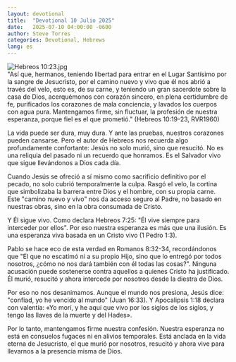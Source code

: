 ```yaml
---
layout: devotional
title:  "Devotional 10 Julio 2025"
date:   2025-07-10 04:00:00 -0600
author: Steve Torres
categories: Devotional, Hebrews
lang: es
---
```

<img src="https://sitemedia.esteeb.com/file/esteebcomsitemedia/devotional_images/Hebrews/ES-Heb-10_23.jpg?raw=true" alt="Hebreos 10:23.jpg" style="max-width: 100%; height: auto;">

<div class="scripture">
  "Así que, hermanos, teniendo libertad para entrar en el Lugar Santísimo por la sangre de Jesucristo, por el camino nuevo y vivo que él nos abrió a través del velo, esto es, de su carne, y teniendo un gran sacerdote sobre la casa de Dios, acerquémonos con corazón sincero, en plena certidumbre de fe, purificados los corazones de mala conciencia, y lavados los cuerpos con agua pura. Mantengamos firme, sin fluctuar, la profesión de nuestra esperanza, porque fiel es el que prometió." (Hebreos 10:19-23, RVR1960)
</div>

La vida puede ser dura, muy dura. Y ante las pruebas, nuestros corazones pueden cansarse. Pero el autor de Hebreos nos recuerda algo profundamente confortante: Jesús no solo murió, sino que resucitó. No es una reliquia del pasado ni un recuerdo que honramos. Es el Salvador vivo que sigue llevándonos a Dios cada día.

Cuando Jesús se ofreció a sí mismo como sacrificio definitivo por el pecado, no solo cubrió temporalmente la culpa. Rasgó el velo, la cortina que simbolizaba la barrera entre Dios y el hombre, con su propia carne. Este "camino nuevo y vivo" nos da acceso seguro al Padre, no basado en nuestras obras, sino en la obra consumada de Cristo.

Y Él sigue vivo. Como declara Hebreos 7:25: "Él vive siempre para interceder por ellos". Por eso nuestra esperanza es más que una ilusión. Es una esperanza viva basada en un Cristo vivo (1 Pedro 1:3).

Pablo se hace eco de esta verdad en Romanos 8:32-34, recordándonos que "El que no escatimó ni a su propio Hijo, sino que lo entregó por todos nosotros, ¿cómo no nos dará también con él todas las cosas?". Ninguna acusación puede sostenerse contra aquellos a quienes Cristo ha justificado. Él murió, resucitó y ahora intercede por nosotros desde la diestra de Dios.

Por eso no nos desanimamos. Aunque el mundo nos presiona, Jesús dice: "confiad, yo he vencido al mundo" (Juan 16:33). Y Apocalipsis 1:18 declara con valentía: «Yo morí, y he aquí que vivo por los siglos de los siglos, y tengo las llaves de la muerte y del Hades».

Por lo tanto, mantengamos firme nuestra confesión. Nuestra esperanza no está en consuelos fugaces ni en alivios temporales. Está anclada en la vida eterna de Jesucristo, el que murió por nosotros, resucitó y ahora vive para llevarnos a la presencia misma de Dios.
